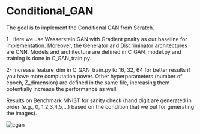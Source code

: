 # Conditional_GAN
The goal is to implement the Conditional GAN from Scratch.

1- Here we use Wasserstein GAN with Gradient pnalty as our baseline for implementation. Moreover, the Generator and Discriminator architectures are 
CNN. Models and architecture are defined in C_GAN_model.py and training is done in C_GAN_train.py.

2- Increase feature_dim in C_GAN_train.py to 16, 32, 64 for better results if you have more computation power. Other hyperparameters (number of epoch, Z_dimension) are defined in the same file, increasing them potentially increase the performance as well.  

Results on Benchmark MNIST for sanity check (hand digit are generated in order (e.g., 0, 1,2,3,4,5,...) based on the condition that we put for generating the images).

![cgan](https://user-images.githubusercontent.com/29463052/212502136-7399d44f-c408-4660-8885-c5bb5e55f4df.jpg)
